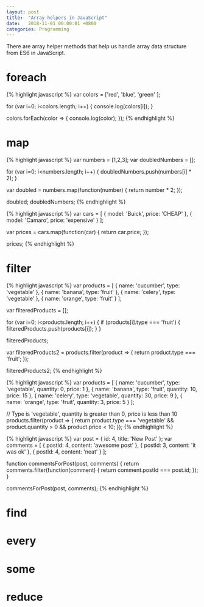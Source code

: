 ```yaml
---
layout: post
title:  "Array helpers in JavaScript"
date:   2018-11-01 00:00:01 +0800
categories: Programming
---
```



There are array helper methods that help us handle array data structure from ES6 in JavaScript.

# foreach

{% highlight javascript %}
var colors = ['red', 'blue', 'green' ];

for (var i=0; i<colors.length; i++) {
  console.log(colors[i]);
}

colors.forEach(color => {
  console.log(color);
});
{% endhighlight %}




# map
{% highlight javascript %}
var numbers = [1,2,3];
var doubledNumbers = [];

for (var i=0; i<numbers.length; i++) {
  doubledNumbers.push(numbers[i] * 2);
}

var doubled = numbers.map(function(number) {
  return number * 2;
});

doubled;
doubledNumbers;
{% endhighlight %}

{% highlight javascript %}
var cars = [
  { model: 'Buick', price: 'CHEAP' },
  { model: 'Camaro', price: 'expensive' }
];

var prices = cars.map(function(car) {
  return car.price;
});

prices;
{% endhighlight %}



# filter

{% highlight javascript %}
var products = [
  { name: 'cucumber', type: 'vegetable' },
  { name: 'banana', type: 'fruit' },
  { name: 'celery', type: 'vegetable' },
  { name: 'orange', type: 'fruit' }
];

var filteredProducts = [];

for (var i=0; i<products.length; i++) {
  if (products[i].type === 'fruit') {
    filteredProducts.push(products[i]);
  }
}

filteredProducts;

var filteredProducts2 = products.filter(product => {
  return product.type === 'fruit';
});

filteredProducts2;
{% endhighlight %}


{% highlight javascript %}
var products = [
  { name: 'cucumber', type: 'vegetable', quantity: 0, price: 1 },
  { name: 'banana', type: 'fruit', quantity: 10, price: 15 },
  { name: 'celery', type: 'vegetable', quantity: 30, price: 9 },
  { name: 'orange', type: 'fruit', quantity: 3, price: 5 }
];

// Type is 'vegetable', quantity is greater than 0, price is less than 10
products.filter(product => {
  return product.type === 'vegetable'
  	&& product.quantity > 0 
  	&& product.price < 10;
});
{% endhighlight %}



{% highlight javascript %}
var post = { id: 4, title: 'New Post' };
var comments = [
  { postId: 4, content: 'awesome post' },
  { postId: 3, content: 'it was ok' },
  { postId: 4, content: 'neat' }
];

function commentsForPost(post, comments) {
  return comments.filter(function(comment) {
    return comment.postId === post.id;
  });
}

commentsForPost(post, comments);
{% endhighlight %}



# find

# every

# some

# reduce
